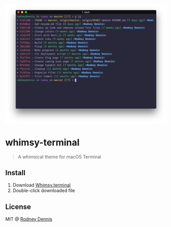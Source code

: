 ![](screenshot.png)

# whimsy-terminal

> A whimsical theme for macOS Terminal

## Install
1. Download [Whimsy.terminal](Whimsy.terminal)
2. Double-click downloaded file

## License
MIT @ [Rodney Dennis](https://rod.today)
